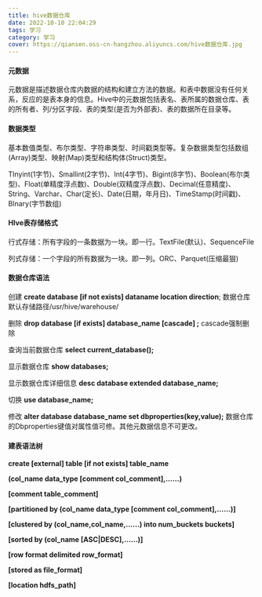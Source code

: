 ```yaml
---
title: hive数据仓库
date: 2022-10-10 22:04:29
tags: 学习
category: 学习
cover: https://qiansen.oss-cn-hangzhou.aliyuncs.com/hive数据仓库.jpg
---
```


#### 元数据

元数据是描述数据仓库内数据的结构和建立方法的数据。和表中数据没有任何关系，反应的是表本身的信息。Hive中的元数据包括表名、表所属的数据仓库、表的所有者、列/分区字段、表的类型(是否为外部表)、表的数据所在目录等。

#### 数据类型

基本数值类型、布尔类型、字符串类型、时间戳类型等。复杂数据类型包括数组(Array)类型、映射(Map)类型和结构体(Struct)类型。

TInyint(1字节)、Smallint(2字节)、Int(4字节)、Bigint(8字节)、Boolean(布尔类型)、Float(单精度浮点数)、Double(双精度浮点数)、Decimal(任意精度)、String、Varchar、Char(定长)、Date(日期，年月日)、TimeStamp(时间戳)、BInary(字节数组)

#### HIve表存储格式

行式存储：所有字段的一条数据为一块。即一行。TextFile(默认)、SequenceFile

列式存储：一个字段的所有数据为一块。即一列。ORC、Parquet(压缩最狠)

#### 数据仓库语法

创建	**create  database  [if not exists]  dataname  location  direction**;	数据仓库默认存储路径/usr/hive/warehouse/

删除	**drop  database  [if  exists]  database_name  [cascade]  ;**	cascade强制删除

查询当前数据仓库	**select  current_database();**

显示数据仓库	**show  databases;**

显示数据仓库详细信息	**desc  database  extended  database_name;**

切换	**use  database_name;**

修改	**alter  database  database_name set  dbproperties(key,value);**	数据仓库的Dbproperties键值对属性值可修。其他元数据信息不可更改。

#### 建表语法树

**create  [external]  table  [if  not  exists]  table_name**

**(col_name  data_type  [comment  col_comment],......)**

**[comment  table_comment]**

**[partitioned  by  (col_name  data_type  [comment  col_comment],......)]**

**[clustered  by  (col_name,col_name,......)  into  num_buckets  buckets]**

**[sorted  by  (col_name  [ASC|DESC],......)]**

**[row  format  delimited  row_format]**

**[stored  as  file_format]**

**[location  hdfs_path]**